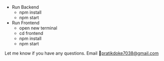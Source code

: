 
- Run Backend
  - npm install
  - npm start
- Run Frontend
  - open new terminal
  - cd frontend
  - npm install
  - npm start

Let me know if you have any questions. Email 📧pratikdoke7038@gmail.com

